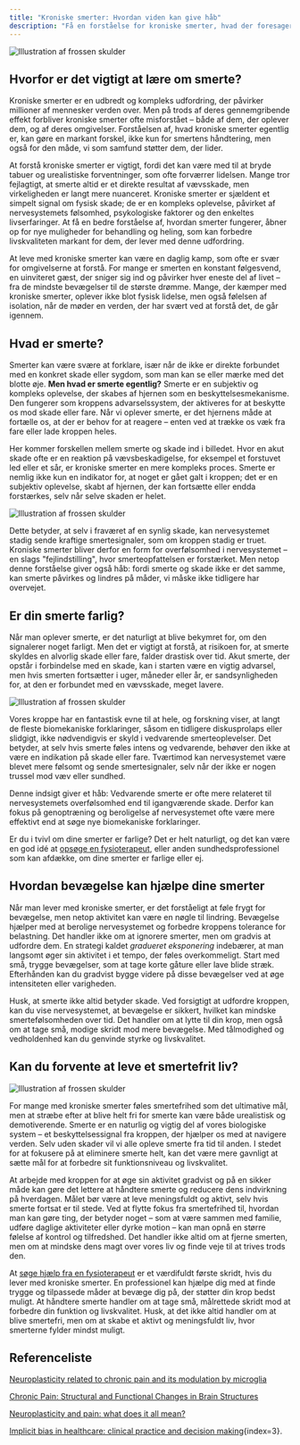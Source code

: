 ```yaml
---
title: "Kroniske smerter: Hvordan viden kan give håb"
description: "Få en forståelse for kroniske smerter, hvad der foresager dem, og hvordan man bedst håndterer dem."
---
```


![Illustration af frossen skulder](/images/articles/Kroniske_smerter.webp)


## Hvorfor er det vigtigt at lære om smerte?

Kroniske smerter er en udbredt og kompleks udfordring, der påvirker millioner af mennesker verden over. Men på trods af deres gennemgribende effekt forbliver kroniske smerter ofte misforstået – både af dem, der oplever dem, og af deres omgivelser. Forståelsen af, hvad kroniske smerter egentlig er, kan gøre en markant forskel, ikke kun for smertens håndtering, men også for den måde, vi som samfund støtter dem, der lider.

At forstå kroniske smerter er vigtigt, fordi det kan være med til at bryde tabuer og urealistiske forventninger, som ofte forværrer lidelsen. Mange tror fejlagtigt, at smerte altid er et direkte resultat af vævsskade, men virkeligheden er langt mere nuanceret. Kroniske smerter er sjældent et simpelt signal om fysisk skade; de er en kompleks oplevelse, påvirket af nervesystemets følsomhed, psykologiske faktorer og den enkeltes livserfaringer. At få en bedre forståelse af, hvordan smerter fungerer, åbner op for nye muligheder for behandling og heling, som kan forbedre livskvaliteten markant for dem, der lever med denne udfordring.

At leve med kroniske smerter kan være en daglig kamp, som ofte er svær for omgivelserne at forstå. For mange er smerten en konstant følgesvend, en uinviteret gæst, der sniger sig ind og påvirker hver eneste del af livet – fra de mindste bevægelser til de største drømme. Mange, der kæmper med kroniske smerter, oplever ikke blot fysisk lidelse, men også følelsen af isolation, når de møder en verden, der har svært ved at forstå det, de går igennem.


## Hvad er smerte?

Smerter kan være svære at forklare, især når de ikke er direkte forbundet med en konkret skade eller sygdom, som man kan se eller mærke med det blotte øje. **Men hvad er smerte egentlig?** Smerte er en subjektiv og kompleks oplevelse, der skabes af hjernen som en beskyttelsesmekanisme. Den fungerer som kroppens advarselssystem, der aktiveres for at beskytte os mod skade eller fare. Når vi oplever smerte, er det hjernens måde at fortælle os, at der er behov for at reagere – enten ved at trække os væk fra fare eller lade kroppen heles.

Her kommer forskellen mellem smerte og skade ind i billedet. Hvor en akut skade ofte er en reaktion på vævsbeskadigelse, for eksempel et forstuvet led eller et sår, er kroniske smerter en mere kompleks proces. Smerte er nemlig ikke kun en indikator for, at noget er gået galt i kroppen; det er en subjektiv oplevelse, skabt af hjernen, der kan fortsætte eller endda forstærkes, selv når selve skaden er helet.


![Illustration af frossen skulder](/images/articles/Smerter_akutvskronisk.png)


Dette betyder, at selv i fraværet af en synlig skade, kan nervesystemet stadig sende kraftige smertesignaler, som om kroppen stadig er truet. Kroniske smerter bliver derfor en form for overfølsomhed i nervesystemet – en slags "fejlindstilling", hvor smerteopfattelsen er forstærket. Men netop denne forståelse giver også håb: fordi smerte og skade ikke er det samme, kan smerte påvirkes og lindres på måder, vi måske ikke tidligere har overvejet.


## Er din smerte farlig? 

Når man oplever smerte, er det naturligt at blive bekymret for, om den signalerer noget farligt. Men det er vigtigt at forstå, at risikoen for, at smerte skyldes en alvorlig skade eller fare, falder drastisk over tid. Akut smerte, der opstår i forbindelse med en skade, kan i starten være en vigtig advarsel, men hvis smerten fortsætter i uger, måneder eller år, er sandsynligheden for, at den er forbundet med en vævsskade, meget lavere.


![Illustration af frossen skulder](/images/articles/Smerter_over_tid.png)


Vores kroppe har en fantastisk evne til at hele, og forskning viser, at langt de fleste biomekaniske forklaringer, såsom en tidligere diskusprolaps eller slidgigt, ikke nødvendigvis er skyld i vedvarende smerteoplevelser. Det betyder, at selv hvis smerte føles intens og vedvarende, behøver den ikke at være en indikation på skade eller fare. Tværtimod kan nervesystemet være blevet mere følsomt og sende smertesignaler, selv når der ikke er nogen trussel mod væv eller sundhed.

Denne indsigt giver et håb: Vedvarende smerte er ofte mere relateret til nervesystemets overfølsomhed end til igangværende skade. Derfor kan fokus på genoptræning og beroligelse af nervesystemet ofte være mere effektivt end at søge nye biomekaniske forklaringer.

Er du i tvivl om dine smerter er farlige? Det er helt naturligt, og det kan være en god idé at [opsøge en fysioterapeut](https://www.fysfinder.dk/), eller anden sundhedsprofessionel som kan afdække, om dine smerter er farlige eller ej.


## Hvordan bevægelse kan hjælpe dine smerter

Når man lever med kroniske smerter, er det forståeligt at føle frygt for bevægelse, men netop aktivitet kan være en nøgle til lindring. Bevægelse hjælper med at berolige nervesystemet og forbedre kroppens tolerance for belastning. Det handler ikke om at ignorere smerter, men om gradvis at udfordre dem. En strategi kaldet *gradueret eksponering* indebærer, at man langsomt øger sin aktivitet i et tempo, der føles overkommeligt. Start med små, trygge bevægelser, som at tage korte gåture eller lave blide stræk. Efterhånden kan du gradvist bygge videre på disse bevægelser ved at øge intensiteten eller varigheden.

Husk, at smerte ikke altid betyder skade. Ved forsigtigt at udfordre kroppen, kan du vise nervesystemet, at bevægelse er sikkert, hvilket kan mindske smertefølsomheden over tid. Det handler om at lytte til din krop, men også om at tage små, modige skridt mod mere bevægelse. Med tålmodighed og vedholdenhed kan du genvinde styrke og livskvalitet.


## Kan du forvente at leve et smertefrit liv?


![Illustration af frossen skulder](/images/articles/Smerter_livskvalitet.webp)


For mange med kroniske smerter føles smertefrihed som det ultimative mål, men at stræbe efter at blive helt fri for smerte kan være både urealistisk og demotiverende. Smerte er en naturlig og vigtig del af vores biologiske system – et beskyttelsessignal fra kroppen, der hjælper os med at navigere verden. Selv uden skader vil vi alle opleve smerte fra tid til anden. I stedet for at fokusere på at eliminere smerte helt, kan det være mere gavnligt at sætte mål for at forbedre sit funktionsniveau og livskvalitet.

At arbejde med kroppen for at øge sin aktivitet gradvist og på en sikker måde kan gøre det lettere at håndtere smerte og reducere dens indvirkning på hverdagen. Målet bør være at leve meningsfuldt og aktivt, selv hvis smerte fortsat er til stede. Ved at flytte fokus fra smertefrihed til, hvordan man kan gøre ting, der betyder noget – som at være sammen med familie, udføre daglige aktiviteter eller dyrke motion – kan man opnå en større følelse af kontrol og tilfredshed. Det handler ikke altid om at fjerne smerten, men om at mindske dens magt over vores liv og finde veje til at trives trods den.

At [søge hjælp fra en fysioterapeut](https://www.fysfinder.dk/) er et værdifuldt første skridt, hvis du lever med kroniske smerter. En professionel kan hjælpe dig med at finde trygge og tilpassede måder at bevæge dig på, der støtter din krop bedst muligt. At håndtere smerte handler om at tage små, målrettede skridt mod at forbedre din funktion og livskvalitet. Husk, at det ikke altid handler om at blive smertefri, men om at skabe et aktivt og meningsfuldt liv, hvor smerterne fylder mindst muligt.


## Referenceliste

[Neuroplasticity related to chronic pain and its modulation by microglia](https://inflammregen.biomedcentral.com/articles/10.1186/s41232-019-0091-2&#8203;:contentReference[oaicite:0]{index=0})

[Chronic Pain: Structural and Functional Changes in Brain Structures](https://www.mdpi.com/1422-0067/20/13/3130&#8203;:contentReference[oaicite:1]{index=1})

[Neuroplasticity and pain: what does it all mean?](https://www.mja.com.au/journal/2020/212/11/neuroplasticity-and-pain-what-does-it-all-mean&#8203;:contentReference[oaicite:2]{index=2}.)

[Implicit bias in healthcare: clinical practice and decision making](https://psnet.ahrq.gov/issue/implicit-bias-healthcare-clinical-practice-research-and-decision-making&#8203;:contentReference[oaicite:3]){index=3}.

